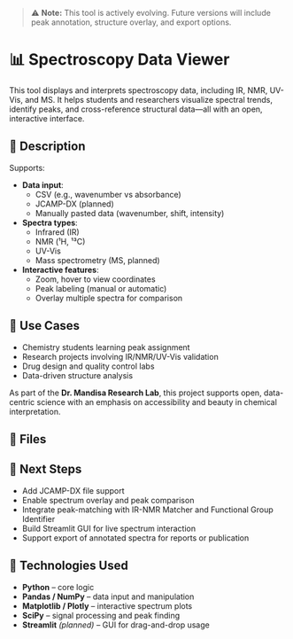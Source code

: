 > ⚠️ **Note:** This tool is actively evolving. Future versions will include peak annotation, structure overlay, and export options.

# 📊 Spectroscopy Data Viewer

This tool displays and interprets spectroscopy data, including IR, NMR, UV-Vis, and MS. It helps students and researchers visualize spectral trends, identify peaks, and cross-reference structural data—all with an open, interactive interface.


## 🧬 Description

Supports:
- **Data input**:
  - CSV (e.g., wavenumber vs absorbance)
  - JCAMP-DX (planned)
  - Manually pasted data (wavenumber, shift, intensity)
- **Spectra types**:
  - Infrared (IR)  
  - NMR (¹H, ¹³C)  
  - UV-Vis  
  - Mass spectrometry (MS, planned)
- **Interactive features**:
  - Zoom, hover to view coordinates  
  - Peak labeling (manual or automatic)
  - Overlay multiple spectra for comparison


## 🎯 Use Cases

- Chemistry students learning peak assignment  
- Research projects involving IR/NMR/UV-Vis validation  
- Drug design and quality control labs  
- Data-driven structure analysis

As part of the **Dr. Mandisa Research Lab**, this project supports open, data-centric science with an emphasis on accessibility and beauty in chemical interpretation.


## 📁 Files



## 🧠 Next Steps

- Add JCAMP-DX file support  
- Enable spectrum overlay and peak comparison  
- Integrate peak-matching with IR-NMR Matcher and Functional Group Identifier  
- Build Streamlit GUI for live spectrum interaction  
- Support export of annotated spectra for reports or publication


## 🧰 Technologies Used

- **Python** – core logic  
- **Pandas / NumPy** – data input and manipulation  
- **Matplotlib / Plotly** – interactive spectrum plots  
- **SciPy** – signal processing and peak finding  
- **Streamlit** *(planned)* – GUI for drag-and-drop usage  
